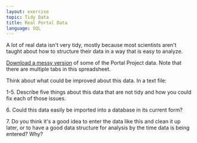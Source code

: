 ```yaml
---
layout: exercise
topic: Tidy Data
title: Real Portal Data
language: SQL
---
```


A lot of real data isn't very tidy, mostly because most scientists aren't taught
about how to structure their data in a way that is easy to analyze.

[Download a messy version](https://ndownloader.figshare.com/files/2252083)
of some of the Portal Project data. Note that there are multiple tabs in this
spreadsheet.

Think about what could be improved about this data. In a text file:

1-5\. Describe five things about this data that are not tidy and how you could
      fix each of those issues.

6\.   Could this data easily be imported into a database in its current form?

7\.   Do you think it's a good idea to enter the data like this and clean it up
      later, or to have a good data structure for analysis by the time data is
      being entered? Why?
